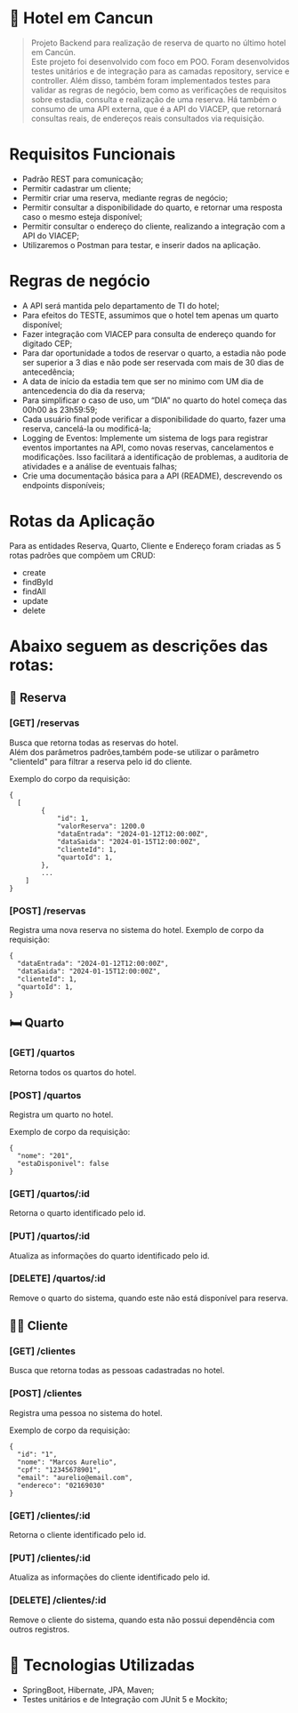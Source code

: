 # :hotel: Hotel em Cancun
> Projeto Backend para realização de reserva de quarto no último hotel em Cancún. <br/>
> Este projeto foi desenvolvido com foco em POO. Foram desenvolvidos testes unitários e de integração para as camadas repository, service e controller.
> Além disso, também foram implementados testes para validar as regras de negócio, bem como as verificações de requisitos sobre estadia, consulta e realização de uma reserva.
> Há também o consumo de uma API externa, que é a API do VIACEP, que retornará consultas reais, de endereços reais consultados via requisição.

# Requisitos Funcionais
- Padrão REST para comunicação;
- Permitir cadastrar um cliente;
- Permitir criar uma reserva, mediante regras de negócio;
- Permitir consultar a disponibilidade do quarto, e retornar uma resposta caso o mesmo esteja disponível;
- Permitir consultar o endereço do cliente, realizando a integração com a API do VIACEP;
- Utilizaremos o Postman para testar, e inserir dados na aplicação.

# Regras de negócio
- A API será mantida pelo departamento de TI do hotel;
- Para efeitos do TESTE, assumimos que o hotel tem apenas um quarto disponível;
- Fazer integração com VIACEP para consulta de endereço quando for digitado CEP;
- Para dar oportunidade a todos de reservar o quarto, a estadia não pode ser superior a 3 dias e não pode ser reservada com mais de 30 dias de antecedência;
- A data de início da estadia tem que ser no minimo com UM dia de antencedencia do dia da reserva;
- Para simplificar o caso de uso, um “DIA” no quarto do hotel começa das 00h00 às 23h59:59;
- Cada usuário final pode verificar a disponibilidade do quarto, fazer uma reserva, cancelá-la ou modificá-la;
- Logging de Eventos: Implemente um sistema de logs para registrar eventos importantes na API, como novas reservas, cancelamentos e modificações.
  Isso facilitará a identificação de problemas, a auditoria de atividades e a análise de eventuais falhas;
- Crie uma documentação básica para a API (README), descrevendo os endpoints disponíveis;

# Rotas da Aplicação

Para as entidades Reserva, Quarto, Cliente e Endereço foram criadas as 5 rotas padrões que compõem um CRUD:

- create
- findById
- findAll
- update
- delete

# Abaixo seguem as descrições das rotas:

## :bookmark: Reserva

### [GET] /reservas
Busca que retorna todas as reservas do hotel.<br/>
Além dos parâmetros padrões,também pode-se utilizar o parâmetro "clienteId" para filtrar a reserva pelo id do cliente. <br/>

Exemplo do corpo da requisição:

```
{
  [
        {
            "id": 1,
            "valorReserva": 1200.0
            "dataEntrada": "2024-01-12T12:00:00Z",
            "dataSaida": "2024-01-15T12:00:00Z",
            "clienteId": 1,
            "quartoId": 1,
        },
        ...
    ]
}
```
### [POST] /reservas
Registra uma nova reserva no sistema do hotel. Exemplo de corpo da requisição:
``` 
{
  "dataEntrada": "2024-01-12T12:00:00Z",
  "dataSaida": "2024-01-15T12:00:00Z",
  "clienteId": 1,
  "quartoId": 1,
} 
```

## :bed: Quarto

### [GET] /quartos
Retorna todos os quartos do hotel.
### [POST] /quartos
Registra um quarto no hotel. 

Exemplo de corpo da requisição:
``` 
{
  "nome": "201",
  "estaDisponivel": false
} 
```
    
### [GET] /quartos/:id
Retorna o quarto identificado pelo id.
### [PUT] /quartos/:id
Atualiza as informações do quarto identificado pelo id.
### [DELETE] /quartos/:id
Remove o quarto do sistema, quando este não está disponível para reserva.

## :curly_haired_man: Cliente

### [GET] /clientes
Busca que retorna todas as pessoas cadastradas no hotel.
### [POST] /clientes
Registra uma pessoa no sistema do hotel. 

Exemplo de corpo da requisição:
``` 
{
  "id": "1",
  "nome": "Marcos Aurelio",
  "cpf": "12345678901",
  "email": "aurelio@email.com",
  "endereco": "02169030"
} 
```
    
### [GET] /clientes/:id
Retorna o cliente identificado pelo id.
### [PUT] /clientes/:id
Atualiza as informações do cliente identificado pelo id.
### [DELETE] /clientes/:id
Remove o cliente do sistema, quando esta não possui dependência com outros registros.

# :abacus: Tecnologias Utilizadas
- SpringBoot, Hibernate, JPA, Maven;
- Testes unitários e de Integração com JUnit 5 e Mockito;





